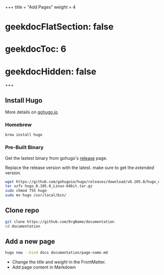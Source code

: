 +++
title  = "Add Pages"
weight = 4

# geekdocFlatSection: false
# geekdocToc: 6
# geekdocHidden: false
+++
## Install Hugo

More details on [gohugo.io](https://gohugo.io/getting-started/installing)

### Homebrew
```Bash
brew install hugo
```
### Pre-Built Binary
Get the lastest binary from gohugo's [release](https://github.com/gohugoio/hugo/releases/latest) page.

Replace the release version with the latest. make sure to get the _extended_ version.

```Bash
wget https://github.com/gohugoio/hugo/releases/download/v0.105.0/hugo_extended_0.105.0_Linux-64bit.tar.gz
tar xzfv hugo_0.105.0_Linux-64bit.tar.gz
sudo chmod 755 hugo
sudo mv hugo /usr/local/bin/
```

## Clone repo
```bash
git clone https://github.com/OrgName/documentation
cd documentation
```

## Add a new page
```bash
hugo new --kind docs documentation/page-name.md
```

* Change the _title_ and _weight_ in the FrontMatter.
* Add page content in Markdown